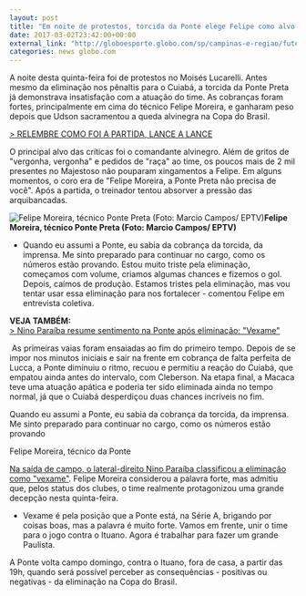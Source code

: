 ```yaml
---
layout: post
title: "Em noite de protestos, torcida da Ponte elege Felipe como alvo principal "
date: 2017-03-02T23:42:00+00:00
external_link: "http://globoesporte.globo.com/sp/campinas-e-regiao/futebol/times/ponte-preta/noticia/2017/03/em-noite-de-protestos-torcida-da-ponte-elege-felipe-como-alvo-principal.html"
categories: news globo.com
---
```

A noite desta quinta-feira foi de protestos no Moisés Lucarelli. Antes mesmo da eliminação nos pênaltis para o Cuiabá, a torcida da Ponte Preta já demonstrava insatisfação com a atuação do time. As cobranças foram fortes, principalmente em cima do técnico Felipe Moreira, e ganharam peso depois que Udson sacramentou a queda alvinegra na Copa do Brasil.&nbsp;  
  
[\> RELEMBRE COMO FOI A PARTIDA, LANCE A LANCE](http://globoesporte.globo.com/sp/campinas-e-regiao/futebol/copa-do-brasil/jogo/02-03-2017/ponte-preta-cuiaba/)

O principal alvo das críticas foi o comandante alvinegro. Além de gritos de "vergonha, vergonha" e pedidos de "raça" ao time, os poucos mais de 2 mil presentes no Majestoso não pouparam xingamentos a Felipe. Em alguns momentos, o coro era de "Felipe Moreira, a Ponte Preta não precisa de você". Após a partida, o treinador tentou absorver a pressão das arquibancadas.&nbsp;

 ![Felipe Moreira, técnico Ponte Preta (Foto: Marcio Campos/ EPTV)](http://s2.glbimg.com/nBc6ihyqXzi16k2ZtGUOaVUOUfA=/0x33:1067x590/690x360/s.glbimg.com/es/ge/f/original/2017/03/02/felipemoreira.3.jpg "Felipe Moreira, técnico Ponte Preta (Foto: Marcio Campos/ EPTV)")**Felipe Moreira, técnico Ponte Preta (Foto: Marcio Campos/ EPTV)**

- Quando eu assumi a Ponte, eu sabia da cobrança da torcida, da imprensa. Me sinto preparado para continuar no cargo, como os números estão provando. Estou muito triste pela eliminação, começamos com volume, criamos algumas chances e fizemos o gol. Depois, caímos de produção. Estamos tristes pela eliminação, mas vou tentar usar essa eliminação para nos fortalecer - comentou Felipe em entrevista coletiva.&nbsp;

**VEJA TAMBÉM:**  
[\>&nbsp;Nino Paraíba resume sentimento na Ponte após eliminação: "Vexame"](http://globoesporte.globo.com/sp/campinas-e-regiao/futebol/times/ponte-preta/noticia/2017/03/nino-paraiba-resume-sentimento-na-ponte-apos-eliminacao-vexame.html)

&nbsp;As primeiras vaias foram ensaiadas ao fim do primeiro tempo. Depois de se impor nos minutos iniciais e sair na frente em cobrança de falta perfeita de Lucca, a Ponte diminuiu o ritmo, recuou e permitiu a reação do Cuiabá, que empatou ainda antes do intervalo, com Cleberson. Na etapa final, a Macaca teve uma atuação apática e poderia ter sido eliminada ainda no tempo normal, já que o Cuiabá desperdiçou duas chances incríveis no fim.&nbsp;

Quando eu assumi a Ponte, eu sabia da cobrança da torcida, da imprensa. Me sinto preparado para continuar no cargo, como os números estão provando&nbsp;

Felipe Moreira, técnico da Ponte

[Na saída de campo, o lateral-direito Nino Paraíba classificou a eliminação como "vexame"](http://globoesporte.globo.com/sp/campinas-e-regiao/futebol/times/ponte-preta/noticia/2017/03/nino-paraiba-resume-sentimento-na-ponte-apos-eliminacao-vexame.html). Felipe Moreira considerou a palavra forte, mas admitiu que, pelos status dos clubes, o time realmente protagonizou uma grande decepção nesta quinta-feira.&nbsp;

- Vexame é pela posição que a Ponte está, na Série A, brigando por coisas boas, mas a palavra é muito forte. Vamos em frente, unir o time para o jogo contra o Ituano. Agora é trabalhar para fazer um grande Paulista.

A Ponte volta campo domingo, contra o Ituano, fora de casa, a partir das 19h, quando será possível perceber as consequências - positivas ou negativas - da eliminação na Copa do Brasil.

